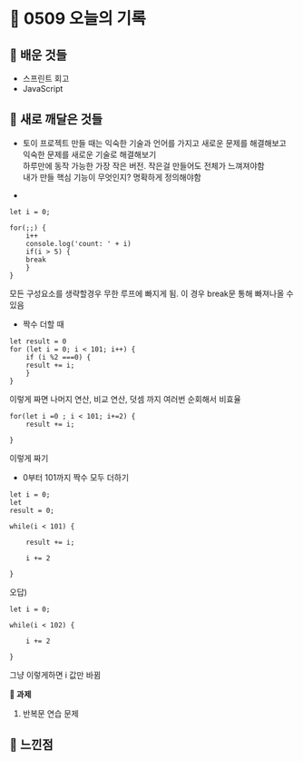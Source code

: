 # 🧸 0509 오늘의 기록
## 💙 배운 것들
* 스프린트 회고
* JavaScript

## 💚 새로 깨달은 것들
* 토이 프로젝트 만들 때는 익숙한 기술과 언어를 가지고 새로운 문제를 해결해보고    
익숙한 문제를 새로운 기술로 해결해보기   
하루만에 동작 가능한 가장 작은 버전. 작은걸 만들어도 전체가 느껴져야함   
내가 만들 핵심 기능이 무엇인지? 명확하게 정의해야함

*
```
let i = 0;

for(;;) {
    i++
    console.log('count: ' + i)
    if(i > 5) { 
    break
    }
}
```
모든 구성요소를 생략할경우 무한 루프에 빠지게 됨. 이 경우 break문 통해 빠져나올 수 있음

* 짝수 더할 때
```
let result = 0
for (let i = 0; i < 101; i++) {
    if (i %2 ===0) {
    result += i;
    }
}
```
이렇게 짜면 나머지 연산, 비교 연산, 덧셈 까지 여러번 순회해서 비효율

```
for(let i =0 ; i < 101; i+=2) {
    result += i;

}
```
이렇게 짜기

* 0부터 101까지 짝수 모두 더하기
```
let i = 0;
let 
result = 0;

while(i < 101) {

    result += i;

    i += 2

}
```
오답)   
```
let i = 0;

while(i < 102) {

    i += 2

}
```
그냥 이렇게하면 i 값만 바뀜

**📍 과제**
1. 반복문 연습 문제
 
## 💜 느낀점


